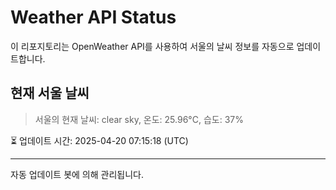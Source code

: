 
# Weather API Status

이 리포지토리는 OpenWeather API를 사용하여 서울의 날씨 정보를 자동으로 업데이트합니다.

## 현재 서울 날씨
> 서울의 현재 날씨: clear sky, 온도: 25.96°C, 습도: 37%

⏳ 업데이트 시간: 2025-04-20 07:15:18 (UTC)

---
자동 업데이트 봇에 의해 관리됩니다.
